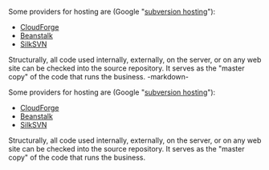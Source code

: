 Some providers for hosting are (Google "[subversion hosting](https://www.google.com/search?q=subversion+hosting)"):

- [CloudForge](http://www.cloudforge.com/pricing)
- [Beanstalk](http://beanstalkapp.com/pricing)
- [SilkSVN](http://www.sliksvn.com/)

Structurally, all code used internally, externally, on the server, or on any web site can be checked into the source repository. It serves as the "master copy" of the code that runs the business.
-markdown-
<p>Some providers for hosting are (Google "<a href="https://www.google.com/search?q=subversion+hosting">subversion hosting</a>"):</p>

<ul>
<li><a href="http://www.cloudforge.com/pricing">CloudForge</a></li>
<li><a href="http://beanstalkapp.com/pricing">Beanstalk</a></li>
<li><a href="http://www.sliksvn.com/">SilkSVN</a></li>
</ul>

<p>Structurally, all code used internally, externally, on the server, or on any web site can be checked into the source repository. It serves as the "master copy" of the code that runs the business.</p>

